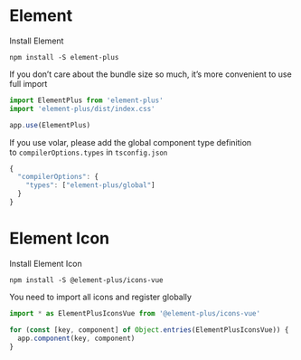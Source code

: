 # Element

Install Element

```shell
npm install -S element-plus
```

If you don’t care about the bundle size so much, it’s more convenient to use full import

```ts
import ElementPlus from 'element-plus'
import 'element-plus/dist/index.css'

app.use(ElementPlus)
```

If you use volar, please add the global component type definition to `compilerOptions.types` in `tsconfig.json`

```ts
{
  "compilerOptions": {
    "types": ["element-plus/global"]
  }
}
```

# Element Icon

Install Element Icon

```shell
npm install -S @element-plus/icons-vue
```

You need to import all icons and register globally

```ts
import * as ElementPlusIconsVue from '@element-plus/icons-vue'

for (const [key, component] of Object.entries(ElementPlusIconsVue)) {
  app.component(key, component)
}
```